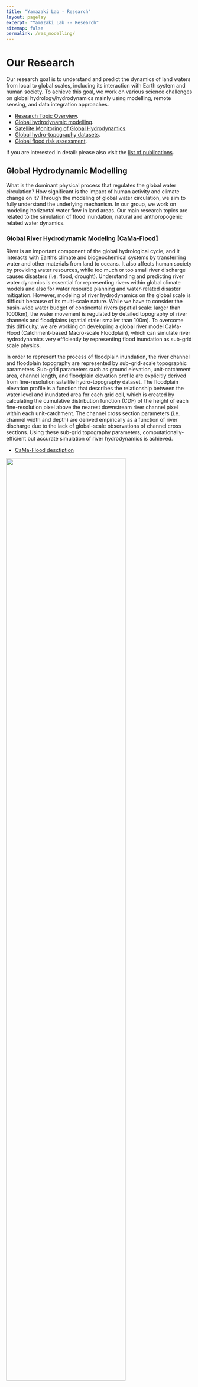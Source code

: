 ```yaml
---
title: "Yamazaki Lab - Research"
layout: pagelay
excerpt: "Yamazaki Lab -- Research"
sitemap: false
permalink: /res_modelling/
---
```


# Our Research

Our research goal is to understand and predict the dynamics of land waters from local to global scales, including its interaction with Earth system and human society. To achieve this goal, we work on various science challenges on global hydrology/hydrodynamics mainly using modelling, remote sensing, and data integration approaches.

- [Research Topic Overview](../research/).
- [Global hydrodynamic modelling](../res_modelling/).
- [Satellite Monitoring of Global Hydrodynamics](../res_satellite/).
- [Global hydro-topography datasets](../res_topography/).
- [Global flood risk assessment](../res_floodrisk/).


If you are interested in detail: please also visit the [list of publications](../publications/).

## Global Hydrodynamic Modelling

What is the dominant physical process that regulates the global water circulation? How significant is the impact of human activity and climate change on it? Through the modeling of global water circulation, we aim to fully understand the underlying mechanism. In our group, we work on modeling horizontal water flow in land areas. Our main research topics are related to the simulation of flood inundation, natural and anthoropogenic related water dynamics.

### **Global River Hydrodynamic Modeling [CaMa-Flood]** 
River is an important component of the global hydrological cycle, and it interacts with Earth’s climate and biogeochemical systems by transferring water and other materials from land to oceans. It also affects human society by providing water resources, while too much or too small river discharge causes disasters (i.e. flood, drought). Understanding and predicting river water dynamics is essential for representing rivers within global climate models and also for water resource planning and water-related disaster mitigation. However, modeling of river hydrodynamics on the global scale is difficult because of its multi-scale nature. While we have to consider the basin-wide water budget of continental rivers (spatial scale: larger than 1000km), the water movement is regulated by detailed topography of river channels and floodplains (spatial stale: smaller than 100m). To overcome this difficulty, we are working on developing a global river model CaMa-Flood (Catchment-based Macro-scale Floodplain), which can simulate river hydrodynamics very efficiently by representing flood inundation as sub-grid scale physics.

In order to represent the process of floodplain inundation, the river channel and floodplain topography are represented by sub-grid-scale topographic parameters. Sub-grid parameters such as ground elevation, unit-catchment area, channel length, and floodplain elevation profile are explicitly derived from fine-resolution satellite hydro-topography dataset. The floodplain elevation profile is a function that describes the relationship between the water level and inundated area for each grid cell, which is created by calculating the cumulative distribution function (CDF) of the height of each fine-resolution pixel above the nearest downstream river channel pixel within each unit-catchment. The channel cross section parameters (i.e. channel width and depth) are derived empirically as a function of river discharge due to the lack of global-scale observations of channel cross sections. Using these sub-grid topography parameters, computationally-efficient but accurate simulation of river hydrodynamics is achieved.

- [CaMa-Flood desctiption](https://doi.org/10.1029/2010WR009726) 

<img src="{{ site.url }}{{ site.baseurl }}/images/picture/res_CaMa-subgrid.jpg" width="80%"/>

Sub-grid topography representation in CaMa-Flood model.

<br>

#### **River bifurcation scheme**

Bifurcation of river channels can be also represented by analyzing high-resolution topography. River mega deltas are one of the most vulnerable regions to flood, so it is important to apply global flood models in such areas. However, their divergent channel system is difficult to be simulated  by global river models assuming that each grid cell in a river network map has only one downstream direction. We have developed a fully automated algorithm to create a reasonable representation of bifurcation channels in a global river network map. It searches flow pathways connecting two unit catchments represented as subgrid topographic parameters, and extracts bifurcation channels from the DEM and flow direction map.

- [CaMa-Flood bifurcation](https://doi.org/10.1002/2014GL059744) 

<img src="{{ site.url }}{{ site.baseurl }}/images/picture/res_CaMa_bifu.jpg" width="80%"/>

Bifurcation channel representation in CaMa-Flood.

<br>

#### **Reservoir operation scheme**

Reservoir flood control operations are also implemented. This algorithm has fixed an error specific in river models using the diffusion equation can calculate backwater effects, that reservoir storage changes are buffered by upstream river storage. It defined three target water levels and corresponding volume from the bottom of a reservoir, and the operational rules were formulated for each zone to determine the reservoir outflow. Due to a lack of information on dams and reservoirs around the world, it estimates the required parameters of each reservoir by a novel method using data sets recently developed based on satellite observation. Furthermore, the algorithm for the operational rule was modified by introducing a new release coefficient such that the peak attenuation depended on the reservoir's ability to regulate floods.

- [CaMa-Flood reservoir flood control scheme](https://doi.org/10.1029/2021MS002944) 

<img src="{{ site.url }}{{ site.baseurl }}/images/picture/res_CaMa_dam.jpg" width="80%"/>

Reservoir representation in CaMa-Flood.

<br>


### **Representing Holizontal Water Dynamics in Land Models**

#### **Hillslope Hydrology in Global Land Model** 

Early on, land surface model (LSM) acted as key component of climate model to describe the surface boundary conditions, using quantitative methods to simulate the exchange of water and energy fluxes at the Earth surface–atmosphere interface. Previous LSM developers mainly investigate the land surface processes occurring in vertical dimension, often oversimplify the complex but significant horizontal phenomenon. Nevertheless, the local topographic and hydrologic condition can profoundly differentiate the land surface process. For example, carbon emission over land waters (CO2 from stream and lake surface, methane from wetlands) is not negligible in global carbon budget studies, and horizontal water redistribution could control vegetation dynamics and water budgets.

<img src="{{ site.url }}{{ site.baseurl }}/images/picture/res_LSM.jpg" width="80%"/>


Later, LSM evolved into an individual tool to address the biogeochemical, hydrological, and energy cycles at the earth's surface. In particular, the horizontal heterogeneity in land surface process became well considered. To represent the heterogeneity in hydrological process, we propose a multi-scale modeling approach in LSM to simulate the physical water movement from upper hill to downstream. Specifically, a catchment is theoretically collapsed into a neat representative hillslope, which is discretzied into a pre-defined number of vertical height bands. By comparing the water table depths between neighboring bands, water exchange is calculated using Darcy’s law to simulate the water dynamics along hillslope. With the representation of detailed hydrological processes within the Earth system modelling framework, we expect to examine their impact on the global climate system. 

<img src="{{ site.url }}{{ site.baseurl }}/images/picture/res_hillslope.jpg" width="80%"/>

- [Hillslope hydrology modelling](https://doi.org/10.2208/jscejhe.77.2_I_223) 

<br>

#### **Human activity in Global Water Resources Model** 

Human impacts on water circulation are recently becoming more and more important. Water withdrawal by humans for irrigation, industrial and domestic use is about 4000 km3, which accounts for about 9% of world river discharge. Also, reservoir operation greatly changes water flow. Reservoirs store water in times of surplus and release it in times of scarcity, thus they can mitigate or prevent the flood and ease water scarcity. There are about 60000 dams in the world according to ICOLD synthesis, and served for various purposes such as flood control, irrigation, water supply and hydropower. 

Some global water resources models contain not only land surface models but also human water abstraction and reservoir operation. For example, one of global water resources models H08 consists of six sub-models, namely land surface, river routing, reservoir operation, crop growth, environmental flow (the flow required to maintain the natural environment of rivers) and water abstraction. After solving water and energy balance by land surface sub-model, accumulate runoff and calculate river discharge by river routing sub-model. Crop sub-model estimates crop calendar, then irrigation water demand and evapotranspiration from agricultural land are simulated.

<img src="{{ site.url }}{{ site.baseurl }}/images/picture/res_H08.jpg"  width="80%"/>

Recently global water resources models are applied at a spatial resolution of 2~10 km. Challenges of applying global models in a finer spatial scale are summarized as how to validate the result, expressing site-specific hydrological processes and water use practices, parameter regionalization, inter-grid-cell connection by water supply and drainage systems. Localization by tuning some hydrological parameters, adding local reservoir operation rules and local aqueducts, makes it capable of estimating natural and human water balance components at daily time scales and providing reliable information for regional water resource assessment.

Incorporating water supply and drainage systems into global water resources models has several challenges, such as data availability, complicated operation rules and representing diverse local water system structure in a uniformed scheme. Especially inter-basin water transfer annually deals with about 1700 km3 of water, which has a significant effect on water resources distribution. Implementing inter-basin water transfers into global hydrological models is still on the way, requires a new scheme overcoming the assumption that each grid cell in a river network map has only one downstream direction.

- [Canal transfer modelling in H08](https://doi.org/10.2208/jscejhe.78.2_I_715) 

<img src="{{ site.url }}{{ site.baseurl }}/images/picture/res_canal.jpg"  width="80%"/>

Example: water transfer in Indus basin

<br>
